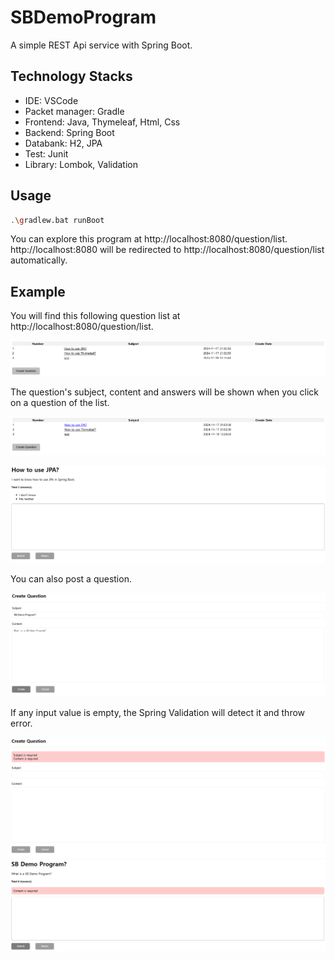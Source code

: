 # SBDemoProgram

A simple REST Api service with Spring Boot.

## Technology Stacks

-   IDE: VSCode
-   Packet manager: Gradle
-   Frontend: Java, Thymeleaf, Html, Css
-   Backend: Spring Boot
-   Databank: H2, JPA
-   Test: Junit
-   Library: Lombok, Validation

## Usage

```bash
.\gradlew.bat runBoot
```

You can explore this program at http://localhost:8080/question/list. http://localhost:8080 will be redirected to http://localhost:8080/question/list automatically.

## Example

You will find this following question list at http://localhost:8080/question/list.

![](./examples/main.png)

The question's subject, content and answers will be shown when you click on a question of the list.

![](./examples/main_hover.png)

![](./examples/question_detail.png)

You can also post a question.

![](./examples/question_form.png)

If any input value is empty, the Spring Validation will detect it and throw error.

![](./examples/error1.png)
![](./examples/error2.png)
